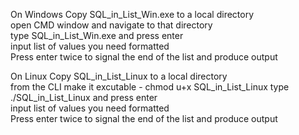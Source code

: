 On Windows 
Copy SQL_in_List_Win.exe to a local directory  
open CMD window and navigate to that directory  
type SQL_in_List_Win.exe and press enter  
input list of values you need formatted   
Press enter twice to signal the end of the list and produce output


On Linux 
Copy SQL_in_List_Linux to a local directory  
from the CLI make it excutable - chmod u+x SQL_in_List_Linux
type ./SQL_in_List_Linux and press enter  
input list of values you need formatted   
Press enter twice to signal the end of the list and produce output